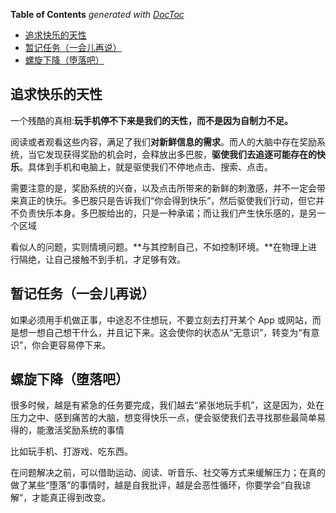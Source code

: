 <!-- START doctoc generated TOC please keep comment here to allow auto update -->
<!-- DON'T EDIT THIS SECTION, INSTEAD RE-RUN doctoc TO UPDATE -->
**Table of Contents**  *generated with [DocToc](https://github.com/thlorenz/doctoc)*

- [追求快乐的天性](#%E8%BF%BD%E6%B1%82%E5%BF%AB%E4%B9%90%E7%9A%84%E5%A4%A9%E6%80%A7)
- [暂记任务（一会儿再说）](#%E6%9A%82%E8%AE%B0%E4%BB%BB%E5%8A%A1%E4%B8%80%E4%BC%9A%E5%84%BF%E5%86%8D%E8%AF%B4)
- [螺旋下降（堕落吧）](#%E8%9E%BA%E6%97%8B%E4%B8%8B%E9%99%8D%E5%A0%95%E8%90%BD%E5%90%A7)

<!-- END doctoc generated TOC please keep comment here to allow auto update -->

## 追求快乐的天性

一个残酷的真相:**玩手机停不下来是我们的天性，而不是因为自制力不足。**

阅读或者观看这些内容，满足了我们**对新鲜信息的需求**。而人的大脑中存在奖励系统，当它发现获得奖励的机会时，会释放出多巴胺，**驱使我们去追逐可能存在的快乐**。具体到手机和电脑上，就是驱使我们不停地点击、搜索、点击。

需要注意的是，奖励系统的兴奋，以及点击所带来的新鲜的刺激感，并不一定会带来真正的快乐。多巴胺只是告诉我们“你会得到快乐”，然后驱使我们行动，但它并不负责快乐本身。多巴胺给出的，只是一种承诺；而让我们产生快乐感的，是另一个区域

看似人的问题，实则情境问题。**与其控制自己，不如控制环境。**在物理上进行隔绝，让自己接触不到手机，才足够有效。

## 暂记任务（一会儿再说）

如果必须用手机做正事，中途忍不住想玩，不要立刻去打开某个 App 或网站，而是想一想自己想干什么，并且记下来。这会使你的状态从“无意识”，转变为“有意识”，你会更容易停下来。

## 螺旋下降（堕落吧）

很多时候，越是有紧急的任务要完成，我们越去“紧张地玩手机”，这是因为，处在压力之中、感到痛苦的大脑，想变得快乐一点，便会驱使我们去寻找那些最简单易得的，能激活奖励系统的事情

比如玩手机、打游戏、吃东西。

在问题解决之前，可以借助运动、阅读、听音乐、社交等方式来缓解压力；在真的做了某些“堕落”的事情时，越是自我批评，越是会恶性循环，你要学会“自我谅解”，才能真正得到改变。
